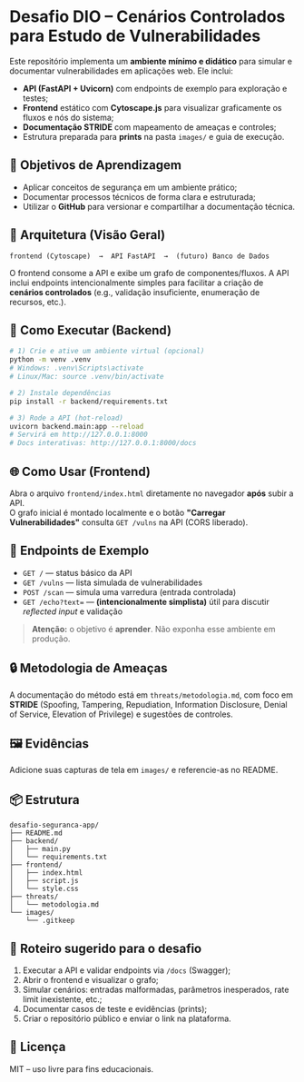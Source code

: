 # Desafio DIO – Cenários Controlados para Estudo de Vulnerabilidades

Este repositório implementa um **ambiente mínimo e didático** para simular e documentar vulnerabilidades em aplicações web. Ele inclui:
- **API (FastAPI + Uvicorn)** com endpoints de exemplo para exploração e testes;
- **Frontend** estático com **Cytoscape.js** para visualizar graficamente os fluxos e nós do sistema;
- **Documentação STRIDE** com mapeamento de ameaças e controles;
- Estrutura preparada para **prints** na pasta `images/` e guia de execução.

## 🎯 Objetivos de Aprendizagem
- Aplicar conceitos de segurança em um ambiente prático;
- Documentar processos técnicos de forma clara e estruturada;
- Utilizar o **GitHub** para versionar e compartilhar a documentação técnica.

## 🧱 Arquitetura (Visão Geral)
```
frontend (Cytoscape)  →  API FastAPI  →  (futuro) Banco de Dados
```
O frontend consome a API e exibe um grafo de componentes/fluxos. A API inclui endpoints intencionalmente simples para facilitar a criação de **cenários controlados** (e.g., validação insuficiente, enumeração de recursos, etc.).

## 🚀 Como Executar (Backend)
```bash
# 1) Crie e ative um ambiente virtual (opcional)
python -m venv .venv
# Windows: .venv\Scripts\activate
# Linux/Mac: source .venv/bin/activate

# 2) Instale dependências
pip install -r backend/requirements.txt

# 3) Rode a API (hot-reload)
uvicorn backend.main:app --reload
# Servirá em http://127.0.0.1:8000
# Docs interativas: http://127.0.0.1:8000/docs
```

## 🌐 Como Usar (Frontend)
Abra o arquivo `frontend/index.html` diretamente no navegador **após** subir a API.  
O grafo inicial é montado localmente e o botão **"Carregar Vulnerabilidades"** consulta `GET /vulns` na API (CORS liberado).

## 🧪 Endpoints de Exemplo
- `GET /` — status básico da API
- `GET /vulns` — lista simulada de vulnerabilidades
- `POST /scan` — simula uma varredura (entrada controlada)
- `GET /echo?text=` — **(intencionalmente simplista)** útil para discutir *reflected input* e validação

> **Atenção:** o objetivo é **aprender**. Não exponha esse ambiente em produção.

## 🔒 Metodologia de Ameaças
A documentação do método está em `threats/metodologia.md`, com foco em **STRIDE** (Spoofing, Tampering, Repudiation, Information Disclosure, Denial of Service, Elevation of Privilege) e sugestões de controles.

## 🖼 Evidências
Adicione suas capturas de tela em `images/` e referencie-as no README.

## 📦 Estrutura
```
desafio-seguranca-app/
├── README.md
├── backend/
│   ├── main.py
│   └── requirements.txt
├── frontend/
│   ├── index.html
│   ├── script.js
│   └── style.css
├── threats/
│   └── metodologia.md
└── images/
    └── .gitkeep
```

## 🧭 Roteiro sugerido para o desafio
1. Executar a API e validar endpoints via `/docs` (Swagger);
2. Abrir o frontend e visualizar o grafo;
3. Simular cenários: entradas malformadas, parâmetros inesperados, rate limit inexistente, etc.;
4. Documentar casos de teste e evidências (prints);
5. Criar o repositório público e enviar o link na plataforma.

## 📜 Licença
MIT – uso livre para fins educacionais.
